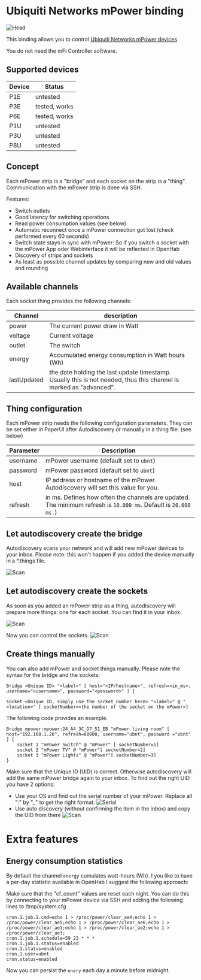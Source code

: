 # Ubiquiti Networks mPower binding

![Head](doc/mp.jpg)

This binding allows you to control [Ubiquiti Networks mPower devices](https://www.ubnt.com/mfi/mpower/)

You do not need the mFi Controller software.

## Supported devices
Device | Status
------------ | -------------
P1E|untested
P3E|tested, works
P6E|tested, works
P1U|untested
P3U|untested
P8U|untested

## Concept

Each mPower strip is a "bridge" and each socket on the strip is a "thing".
Communication with the mPower strip is done via SSH.

Features:

* Switch outlets
* Good latency for switching operations
* Read power consumption values (see below)
* Automatic reconnect once a mPower connection got lost (check performed every 60 seconds)
* Switch state stays in sync with mPower: So if you switch a socket with the mPower App oder Webinterface it will be reflected in OpenHab
* Discovery of strips and sockets
* As least as possible channel updates by comparing new and old values and rounding

## Available channels

Each socket thing provides the following channels:

Channel | description
------------ | -------------
power|The current power draw in Watt
voltage|Current voltage
outlet|The switch
energy|Accumulated energy consumption in Watt hours (Wh)
lastUpdated|the date holding the last update timestamp. Usually this is not needed, thus this channel is marked as "advanced".


## Thing configuration
Each mPower strip needs the following configuration parameters. They can be set either in PaperUI after Autodiscovery or manually in a thing file. (see below)

Parameter | Description
------------ | -------------
username|mPower username (default set to `ubnt`)
password|mPower password (default set to `ubnt`)
host|IP address or hostname of the mPower. Autodiscovery will set this value for you. 
refresh|in ms. Defines how often the channels are updated. The minimum refresh is `10.000 ms`. Default is `20.000 ms.`)

## Let autodiscovery create the bridge
Autodiscovery scans your network and will add new mPower devices to your inbox. Please note: this won't happen if you added the device manually in a *.things file.

![Scan](doc/mp-scan1.png)

## Let autodiscovery create the sockets
As soon as you added an mPower strip as a thing, autodiscovery will prepare more things: one for each socket. You can find it in your inbox.

![Scan](doc/mp-scan2.png)

Now you can control the sockets.
![Scan](doc/mp-control.png)

## Create things manually
You can also add mPower and socket things manually. Please note the syntax for the bridge and the sockets:
```
Bridge <Unique ID> "<label>" [ host="<IP/hostname>", refresh=<in_ms>, username="<username>", password="<password>" ] {
```

```
socket <Unique ID, simply use the socket number here> "<label>" @ "<location>" [ socketNumber=<the number of the socket on the mPower>] 
```

The following code provides an example. 

```
Bridge mpower:mpower:24_A4_3C_D7_51_EB "mPower living room" [ host="192.168.1.26", refresh=60000, username="ubnt", password ="ubnt" ] {
    socket 1 "mPower Switch" @ "mPower" [ socketNumber=1]
    socket 2 "mPower TV" @ "mPower"[ socketNumber=2]
    socket 3 "mPower Lights" @ "mPower"[ socketNumber=3]
}
``` 

Make sure that the Unique ID (UID) is correct. Otherwise autodiscovery will add the same mPower bridge again to your inbox. To find out the right UID you have 2 options:

* Use your OS and find out the serial number of your mPower. Replace all ":" by "_" to get the right format.
![Serial](doc/mp-serial.png)
* Use auto discovery (without confirming the item in the inbox) and copy the UID from there
![Scan](doc/mp-scan3.png)


# Extra features

## Energy consumption statistics
By default the channel `energy` cumulates watt-hours (Wh).
I you like to have a per-day statistic available in OpenHab I suggest the following approach:

Make sure that the "cf_count" values are reset each night. You can do this by connecting to your mPower device via SSH and adding the following lines to /tmp/system.cfg
```
cron.1.job.1.cmd=echo 1 > /proc/power/clear_ae4;echo 1 > /proc/power/clear_ae5;echo 1 > /proc/power/clear_ae6;echo 1 > /proc/power/clear_ae1;echo 1 > /proc/power/clear_ae2;echo 1 > /proc/power/clear_ae3;
cron.1.job.1.schedule=59 23 * * *
cron.1.job.1.status=enabled
cron.1.status=enabled
cron.1.user=ubnt
cron.status=enabled
```

Now you can persist the `enery` each day a minute before midnight.